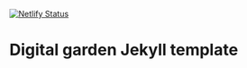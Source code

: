 [![Netlify Status](https://api.netlify.com/api/v1/badges/10fd932f-91b7-4dbe-a16d-a539d0693da4/deploy-status)](https://app.netlify.com/sites/sean808080/deploys)

# Digital garden Jekyll template




